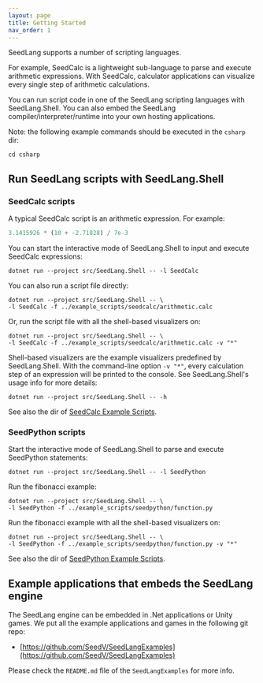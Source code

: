 ```yaml
---
layout: page
title: Getting Started
nav_order: 1
---
```


SeedLang supports a number of scripting languages.

For example, SeedCalc is a lightweight sub-language to parse and execute
arithmetic expressions. With SeedCalc, calculator applications can visualize
every single step of arithmetic calculations.

You can run script code in one of the SeedLang scripting languages with
SeedLang.Shell. You can also embed the SeedLang compiler/interpreter/runtime
into your own hosting applications.

Note: the following example commands should be executed in the `csharp` dir:

```shell
cd csharp
```

## Run SeedLang scripts with SeedLang.Shell

### SeedCalc scripts

A typical SeedCalc script is an arithmetic expression. For example:

```python
3.1415926 * (10 + -2.71828) / 7e-3
```

You can start the interactive mode of SeedLang.Shell to input and execute
SeedCalc expressions:

```shell
dotnet run --project src/SeedLang.Shell -- -l SeedCalc
```

You can also run a script file directly:

```shell
dotnet run --project src/SeedLang.Shell -- \
-l SeedCalc -f ../example_scripts/seedcalc/arithmetic.calc
```

Or, run the script file with all the shell-based visualizers on:

```shell
dotnet run --project src/SeedLang.Shell -- \
-l SeedCalc -f ../example_scripts/seedcalc/arithmetic.calc -v "*"
```

Shell-based visualizers are the example visualizers predefined by
SeedLang.Shell. With the command-line option `-v "*"`, every calculation step of
an expression will be printed to the console. See SeedLang.Shell's usage info
for more details:

```shell
dotnet run --project src/SeedLang.Shell -- -h
```

See also the dir of [SeedCalc Example Scripts](../example_scripts/seedcalc/).

### SeedPython scripts

Start the interactive mode of SeedLang.Shell to parse and execute SeedPython
statements:

```shell
dotnet run --project src/SeedLang.Shell -- -l SeedPython
```

Run the fibonacci example:

```shell
dotnet run --project src/SeedLang.Shell -- \
-l SeedPython -f ../example_scripts/seedpython/function.py
```

Run the fibonacci example with all the shell-based visualizers on:

```shell
dotnet run --project src/SeedLang.Shell -- \
-l SeedPython -f ../example_scripts/seedpython/function.py -v "*"
```

See also the dir of [SeedPython Example
Scripts](../example_scripts/seedpython/).

## Example applications that embeds the SeedLang engine

The SeedLang engine can be embedded in .Net applications or Unity games. We put
all the example applications and games in the following git repo:

- [https://github.com/SeedV/SeedLangExamples](https://github.com/SeedV/SeedLangExamples)

Please check the `README.md` file of the `SeedLangExamples` for more info.
